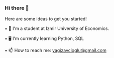 ### Hi there 👋

Here are some ideas to get you started!

• 🏫  I'm a student at Izmir University of Economics.

• 🖥️  I'm currently learning Python, SQL

• 📫  How to reach me: yagizavcioglu@gmail.com
<!--
**yag1z04/yag1z04** is a ✨ _special_ ✨ repository because its `README.md` (this file) appears on your GitHub profile.

Here are some ideas to get you started:

- 🔭 I’m currently working on ...
- 🌱 I’m currently learning ...
- 👯 I’m looking to collaborate on ...
- 🤔 I’m looking for help with ...
- 💬 Ask me about ...
- 📫 How to reach me: ...
- 😄 Pronouns: ...
- ⚡ Fun fact: ...
-->
